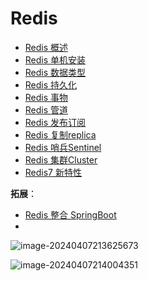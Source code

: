 # Redis

- [Redis 概述](Introduce/README.md)
- [Redis 单机安装](Install/README.md)
- [Redis 数据类型](DataType/README.md)
- [Redis 持久化](Persistence/README.md)
- [Redis 事物]()
- [Redis 管道]()
- [Redis 发布订阅]()
- [Redis 复制replica]()
- [Redis 哨兵Sentinel]()
- [Redis 集群Cluster]()
- [Redis7 新特性](Redis7/README.md)

**拓展**：

- [Redis 整合 SpringBoot]()
- 

![image-20240407213625673](./assets/image-20240407213625673.png)

![image-20240407214004351](./assets/image-20240407214004351.png)
